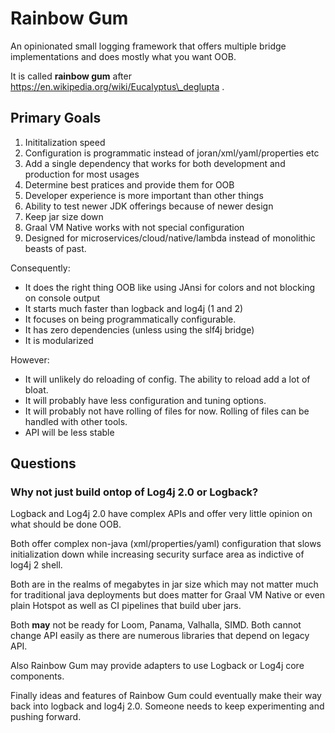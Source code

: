 
# Rainbow Gum

An opinionated small logging framework that offers multiple bridge implementations and does mostly what you want OOB.

It is called **rainbow gum** after https://en.wikipedia.org/wiki/Eucalyptus\_deglupta .


## Primary Goals

1. Inititalization speed
1. Configuration is programmatic instead of joran/xml/yaml/properties etc
1. Add a single dependency that works for both development and production for most usages
1. Determine best pratices and provide them for OOB
1. Developer experience is more important than other things
1. Ability to test newer JDK offerings because of newer design
1. Keep jar size down
1. Graal VM Native works with not special configuration
1. Designed for microservices/cloud/native/lambda instead of monolithic beasts of past.

Consequently:

* It does the right thing OOB like using JAnsi for colors and not blocking on console output
* It starts much faster than logback and log4j (1 and 2)
* It focuses on being programmatically configurable.
* It has zero dependencies (unless using the slf4j bridge)
* It is modularized

However:

* It will unlikely do reloading of config. The ability to reload add a lot of bloat.
* It will probably have less configuration and tuning options.
* It will probably not have rolling of files for now. Rolling of files can be handled with other tools.
* API will be less stable

## Questions

### Why not just build ontop of Log4j 2.0 or Logback?

Logback and Log4j 2.0 have complex APIs and offer very little opinion on what should be done OOB.

Both offer complex non-java (xml/properties/yaml) configuration that slows initialization down while increasing security surface area
as indictive of log4j 2 shell. 

Both are in the realms of megabytes in jar size which may not matter much for traditional java deployments but does matter
for Graal VM Native or even plain Hotspot as well as CI pipelines that build uber jars.

Both **may** not be ready for Loom, Panama, Valhalla, SIMD. Both cannot change API easily as there are numerous
libraries that depend on legacy API.

Also Rainbow Gum may provide adapters to use Logback or Log4j core components. 

Finally ideas and features of Rainbow Gum could eventually make their way back into logback and log4j 2.0.
Someone needs to keep experimenting and pushing forward.


